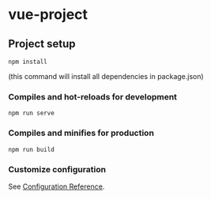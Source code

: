 # vue-project

## Project setup

```
npm install
```

(this command will install all dependencies in package.json)

### Compiles and hot-reloads for development

```
npm run serve
```

### Compiles and minifies for production

```
npm run build
```

### Customize configuration

See [Configuration Reference](https://cli.vuejs.org/config/).
